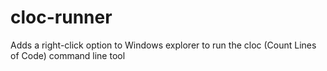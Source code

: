 # cloc-runner
Adds a right-click option to Windows explorer to run the cloc (Count Lines of Code) command line tool
